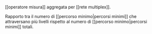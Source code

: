[[operatore misura]] aggregata per [[rete multiplex]].

Rapporto tra il numero di [[percorso minimo|percorsi minimi]] che attraversano più livelli rispetto al numero di [[percorso minimo|percorsi minimi]] totali.
